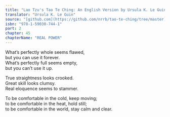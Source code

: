 ```yaml
---
title: "Lao Tzu's Tao Te Ching: An English Version by Ursula K. Le Guin"
translator: "Ursula K. Le Guin"
source: "[github.com](https://github.com/nrrb/tao-te-ching/tree/master)"
isbn: "978-1-59030-744-1"
part: 2
chapter: 45
chapterName: "REAL POWER"
---
```

What’s perfectly whole seems flawed,  
but you can use it forever.  
What’s perfectly full seems empty,  
but you can’t use it up.  

True straightness looks crooked.  
Great skill looks clumsy.  
Real eloquence seems to stammer.  

To be comfortable in the cold, keep moving;  
to be comfortable in the heat, hold still;  
to be comfortable in the world, stay calm and clear.
